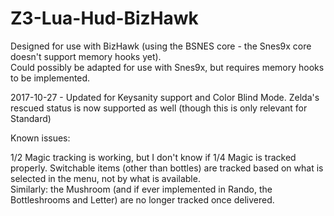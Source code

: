 # Z3-Lua-Hud-BizHawk

Designed for use with BizHawk (using the BSNES core - the Snes9x core doesn't support memory hooks yet).  
Could possibly be adapted for use with Snes9x, but requires memory hooks to be implemented.  

2017-10-27 - Updated for Keysanity support and Color Blind Mode. Zelda's rescued status is now supported as well (though this is only relevant for Standard)   

Known issues:  

  1/2 Magic tracking is working, but I don't know if 1/4 Magic is tracked properly. 
  Switchable items (other than bottles) are tracked based on what is selected in the menu, not by what is available.  
  Similarly: the Mushroom (and if ever implemented in Rando, the Bottleshrooms and Letter) are no longer tracked once delivered.